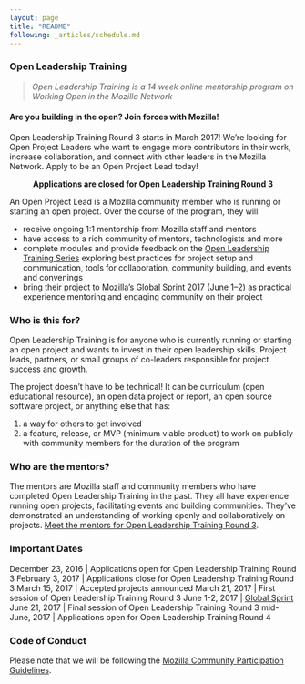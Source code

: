```yaml
---
layout: page
title: "README"
following: _articles/schedule.md
---
```


### Open Leadership Training

>*Open Leadership Training is a 14 week online mentorship program on Working Open in the Mozilla Network*

#### Are you building in the open? Join forces with Mozilla!

Open Leadership Training Round 3 starts in March 2017! We’re looking for Open Project Leaders who want to engage more contributors in their work, increase collaboration, and connect with other leaders in the Mozilla Network. Apply to be an Open Project Lead today!


<div class="home-card"><center><b>Applications are closed for Open Leadership Training Round 3</b></center></div>

An Open Project Lead is a Mozilla community member who is running or starting an open project. Over the course of the program, they will:

* receive ongoing 1:1 mentorship from Mozilla staff and mentors
* have access to a rich community of mentors, technologists and more
* complete modules and provide feedback on the [Open Leadership Training Series](http://mzl.la/open-leadership) exploring best practices for project setup and communication, tools for collaboration, community building, and events and convenings
* bring their project to [Mozilla’s Global Sprint 2017](https://science.mozilla.org/programs/events/global-sprint-2017) (June 1–2) as practical experience mentoring and engaging community on their project

### Who is this for?

Open Leadership Training is for anyone who is currently running or starting an open project and wants to invest in their open leadership skills. Project leads, partners, or small groups of co-leaders responsible for project success and growth.

The project doesn’t have to be technical! It can be curriculum (open educational resource), an open data project or report, an open source software project, or anything else that has:

1. a way for others to get involved
2. a feature, release, or MVP (minimum viable product) to work on publicly with community members for the duration of the program

### Who are the mentors?
The mentors are Mozilla staff and community members who have completed Open Leadership Training in the past. They all have experience running open projects, facilitating events and building communities. They’ve demonstrated an understanding of working openly and collaboratively on projects. [Meet the mentors for Open Leadership Training Round 3](../mentors).

### Important Dates


December 23, 2016 | Applications open for Open Leadership Training Round 3
February 3, 2017 | Applications close for Open Leadership Training Round 3
March 15, 2017 | Accepted projects announced
March 21, 2017 | First session of Open Leadership Training Round 3
June 1-2, 2017 | [Global Sprint](https://science.mozilla.org/programs/events/global-sprint-2017)
June 21, 2017 | Final session of Open Leadership Training Round 3
mid-June, 2017 | Applications open for Open Leadership Training Round 4

### Code of Conduct

Please note that we will be following the [Mozilla Community Participation Guidelines](https://www.mozilla.org/en-US/about/governance/policies/participation/).